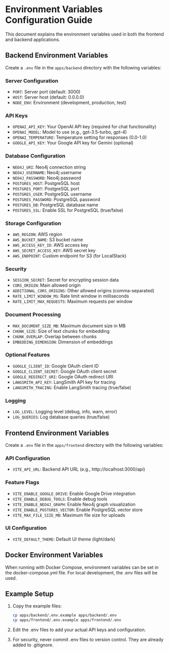 # Environment Variables Configuration Guide

This document explains the environment variables used in both the frontend and backend applications.

## Backend Environment Variables

Create a `.env` file in the `apps/backend` directory with the following variables:

### Server Configuration
- `PORT`: Server port (default: 3000)
- `HOST`: Server host (default: 0.0.0.0)
- `NODE_ENV`: Environment (development, production, test)

### API Keys
- `OPENAI_API_KEY`: Your OpenAI API key (required for chat functionality)
- `OPENAI_MODEL`: Model to use (e.g., gpt-3.5-turbo, gpt-4)
- `OPENAI_TEMPERATURE`: Temperature setting for responses (0.0-1.0)
- `GOOGLE_API_KEY`: Your Google API key for Gemini (optional)

### Database Configuration
- `NEO4J_URI`: Neo4j connection string
- `NEO4J_USERNAME`: Neo4j username
- `NEO4J_PASSWORD`: Neo4j password
- `POSTGRES_HOST`: PostgreSQL host
- `POSTGRES_PORT`: PostgreSQL port
- `POSTGRES_USER`: PostgreSQL username
- `POSTGRES_PASSWORD`: PostgreSQL password
- `POSTGRES_DB`: PostgreSQL database name
- `POSTGRES_SSL`: Enable SSL for PostgreSQL (true/false)

### Storage Configuration
- `AWS_REGION`: AWS region
- `AWS_BUCKET_NAME`: S3 bucket name
- `AWS_ACCESS_KEY_ID`: AWS access key
- `AWS_SECRET_ACCESS_KEY`: AWS secret key
- `AWS_ENDPOINT`: Custom endpoint for S3 (for LocalStack)

### Security
- `SESSION_SECRET`: Secret for encrypting session data
- `CORS_ORIGIN`: Main allowed origin
- `ADDITIONAL_CORS_ORIGINS`: Other allowed origins (comma-separated)
- `RATE_LIMIT_WINDOW_MS`: Rate limit window in milliseconds
- `RATE_LIMIT_MAX_REQUESTS`: Maximum requests per window

### Document Processing
- `MAX_DOCUMENT_SIZE_MB`: Maximum document size in MB
- `CHUNK_SIZE`: Size of text chunks for embedding
- `CHUNK_OVERLAP`: Overlap between chunks
- `EMBEDDING_DIMENSION`: Dimension of embeddings

### Optional Features
- `GOOGLE_CLIENT_ID`: Google OAuth client ID
- `GOOGLE_CLIENT_SECRET`: Google OAuth client secret
- `GOOGLE_REDIRECT_URI`: Google OAuth redirect URI
- `LANGSMITH_API_KEY`: LangSmith API key for tracing
- `LANGSMITH_TRACING`: Enable LangSmith tracing (true/false)

### Logging
- `LOG_LEVEL`: Logging level (debug, info, warn, error)
- `LOG_QUERIES`: Log database queries (true/false)

## Frontend Environment Variables

Create a `.env` file in the `apps/frontend` directory with the following variables:

### API Configuration
- `VITE_API_URL`: Backend API URL (e.g., http://localhost:3000/api)

### Feature Flags
- `VITE_ENABLE_GOOGLE_DRIVE`: Enable Google Drive integration
- `VITE_ENABLE_DEBUG_TOOLS`: Enable debug tools
- `VITE_ENABLE_NEO4J_GRAPH`: Enable Neo4j graph visualization
- `VITE_ENABLE_POSTGRES_VECTOR`: Enable PostgreSQL vector store
- `VITE_MAX_FILE_SIZE_MB`: Maximum file size for uploads

### UI Configuration
- `VITE_DEFAULT_THEME`: Default UI theme (light/dark)

## Docker Environment Variables

When running with Docker Compose, environment variables can be set in the docker-compose.yml file. For local development, the .env files will be used.

## Example Setup

1. Copy the example files:
   ```bash
   cp apps/backend/.env.example apps/backend/.env
   cp apps/frontend/.env.example apps/frontend/.env
   ```

2. Edit the .env files to add your actual API keys and configuration.

3. For security, never commit .env files to version control. They are already added to .gitignore.
